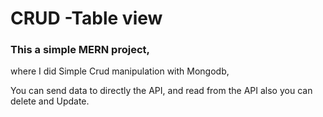 # CRUD -Table view

### This a simple MERN project,
where I did Simple Crud manipulation with Mongodb,

You can send data to directly the API, and read from the API also you can delete and Update.
